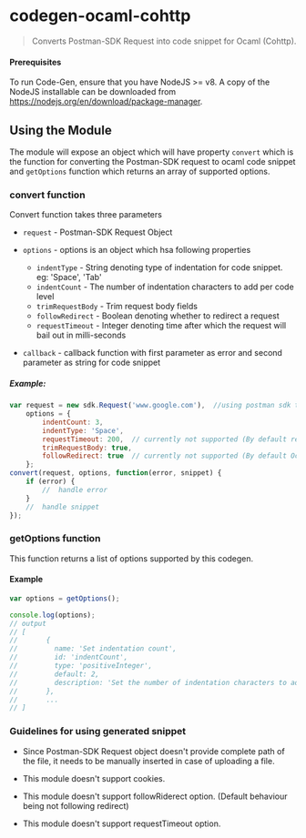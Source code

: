 # codegen-ocaml-cohttp

> Converts Postman-SDK Request into code snippet for Ocaml (Cohttp).

#### Prerequisites
To run Code-Gen, ensure that you have NodeJS >= v8. A copy of the NodeJS installable can be downloaded from https://nodejs.org/en/download/package-manager.

## Using the Module
The module will expose an object which will have property `convert` which is the function for converting the Postman-SDK request to ocaml code snippet and `getOptions` function which returns an array of supported options.

### convert function
Convert function takes three parameters

* `request` - Postman-SDK Request Object

* `options` - options is an object which hsa following properties
    * `indentType` - String denoting type of indentation for code snippet. eg: 'Space', 'Tab'
    * `indentCount` - The number of indentation characters to add per code level
    * `trimRequestBody` - Trim request body fields
    * `followRedirect` - Boolean denoting whether to redirect a request 
    * `requestTimeout` - Integer denoting time after which the request will bail out in milli-seconds

* `callback` - callback function with first parameter as error and second parameter as string for code snippet

##### Example:
```js
var request = new sdk.Request('www.google.com'),  //using postman sdk to create request  
    options = {
        indentCount: 3,
        indentType: 'Space',
        requestTimeout: 200,  // currently not supported (By default request will never bail out in Ocaml)
        trimRequestBody: true,
        followRedirect: true  // currently not supported (By default Ocaml will follow redirect.)
    };
convert(request, options, function(error, snippet) {
    if (error) {
        //  handle error
    }
    //  handle snippet
});
```

### getOptions function

This function returns a list of options supported by this codegen.

#### Example
```js
var options = getOptions();

console.log(options);
// output
// [
//       {
//         name: 'Set indentation count',
//         id: 'indentCount',
//         type: 'positiveInteger',
//         default: 2,
//         description: 'Set the number of indentation characters to add per code level'
//       },
//       ...
// ]
```

### Guidelines for using generated snippet

* Since Postman-SDK Request object doesn't provide complete path of the file, it needs to be manually inserted in case of uploading a file.

* This module doesn't support cookies.

* This module doesn't support followRiderect option. (Default behaviour being not following redirect)

* This module doesn't support requestTimeout option.
